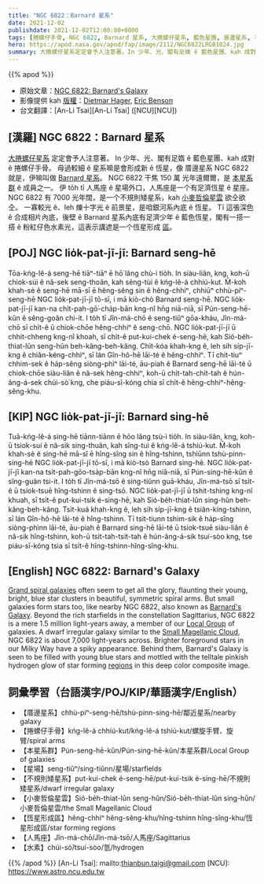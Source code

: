 ```yaml
---
title: "NGC 6822：Barnard 星系"
date: 2021-12-02
publishdate: 2021-12-02T12:00:00+0800
tags: [捲螺仔手骨, NGC 6822, Barnard 星系, 大捲螺仔星系, 藍色星團, 厝邊星系, 不規則矮星系, 矮星系, 小麥哲倫星雲, 銀河系, 恆星形成區, 人馬座, 水素, 本星系群]
hero: https://apod.nasa.gov/apod/fap/image/2112/NGC6822LRGB1024.jpg
summary: 大捲螺仔星系定定會予人注意著。In 少年、光、閣有足媠 ê 藍色星團、kah 成對 ê 捲螺仔手骨。毋過較細 ê 星系嘛是會形成新 ê 恆星，像 厝邊星系 NGC 6822 就是，伊嘛叫做 Barnard 星系。
---
```


{{% apod %}}

- 原始文章：[NGC 6822: Barnard's Galaxy](https://apod.nasa.gov/apod/ap211202.html)
- 影像提供 kah [版權][copyright]：[Dietmar Hager](https://www.facebook.com/StargazerObservatory/), [Eric Benson](http://www.faintgalaxy.com/)
- 台文翻譯：[An-Li Tsai][An-Li Tsai] ([NCU][NCU])

## [漢羅] NGC 6822：Barnard 星系
[大捲螺仔星系][Grand spiral galaxies] 定定會予人注意著。
In 少年、光、閣有足媠 ê 藍色星團、kah 成對 ê 捲螺仔手骨。
毋過較細 ê 星系嘛是會形成新 ê 恆星，像 厝邊星系 NGC 6822 就是，伊嘛叫做 [Barnard 星系][Barnard's Galaxy]。
NGC 6822 干焦 150 萬 光年遠爾爾，是 [本星系群][Local Group] ê 成員之一。
伊 to̍h tī 人馬座 ê 星場外口，人馬座是一个有足濟恆星 ê 星座。
NGC 6822 有 7000 光年闊，是一个不規則矮星系，kah [小麥哲倫星雲][Small Magellanic Cloud] 欲仝欲仝。
一寡較光 ê、leh 爍十字光 ê 前景星，是咱銀河系內底 ê 恆星。
Tī 這張深色 ê 合成相片內底，後壁 ê Barnard 星系內底有足濟少年 ê 藍色恆星，閣有一搭一搭 ê 粉紅仔色水素光，這表示講遮是一个恆星形成 [區][regions t]。

## [POJ] NGC lio̍k-pat-jī-jī: Barnard seng-hē
Tōa-kńg-lê-á seng-hē tiāⁿ-tiāⁿ ē hō͘ lâng chù-ì tio̍h.
In siàu-liân, kng, koh-ū chiok-súi ê nâ-sek seng-thoân, kah sêng-tùi ê kńg-lê-á chhiú-kut.
M̄-koh khah-sè ê seng-hē mā-sī ē hêng-sêng sin ê hêng-chhiⁿ, chhiūⁿ chhù-piⁿ-seng-hē NGC lio̍k-pat-jī-jī tō-sī, i mā kiò-chò Barnard seng-hē.
NGC lio̍k-pat-jī-jī kan-na chi̍t-pah-gō͘-cha̍p-bān kng-nî hn̄g niā-niā, sī Pún-seng-hē-kûn ê sêng-goân chi-it.
I to̍h tī Jîn-má-chō ê seng-tiûⁿ gōa-kháu, Jîn-má-chō sī chi̍t-ê ū chiok-chōe hêng-chhiⁿ ê seng-chō.
NGC lio̍k-pat-jī-jī ū chhit-chheng kng-nî khoah, sī chi̍t-ê put-kui-chek é-seng-hē, kah Sió-be̍h-thiat-lûn seng-hûn beh-kâng-beh-kâng.
Chi̍t-kóa khah-kng ê, leh sih si̍p-jī-kng ê chiân-kéng-chhiⁿ, sī lán Gîn-hô-hē lāi-té ê hêng-chhiⁿ.
Tī chit-tiuⁿ chhim-sek ê ha̍p-sêng siòng-phìⁿ lāi-té, āu-piah ê Barnard seng-hē lāi-té ū chiok-chōe siàu-liân ê nâ-sek hêng-chhiⁿ, koh-ū chi̍t-tah-chi̍t-tah ê hún-âng-á-sek chúi-sò͘ kng, che piáu-sī-kóng chia sī chi̍t-ê hêng-chhiⁿ-hêng-sêng-khu.

## [KIP] NGC lio̍k-pat-jī-jī: Barnard sing-hē
Tuā-kńg-lê-á sing-hē tiānn-tiānn ē hōo lâng tsù-ì tio̍h.
In siàu-liân, kng, koh-ū tsiok-suí ê nâ-sik sing-thuân, kah sîng-tuì ê kńg-lê-á tshiú-kut.
M̄-koh khah-sè ê sing-hē mā-sī ē hîng-sîng sin ê hîng-tshinn, tshiūnn tshù-pinn-sing-hē NGC lio̍k-pat-jī-jī tō-sī, i mā kiò-tsò Barnard sing-hē.
NGC lio̍k-pat-jī-jī kan-na tsi̍t-pah-gōo-tsa̍p-bān kng-nî hn̄g niā-niā, sī Pún-sing-hē-kûn ê sîng-guân tsi-it.
I to̍h tī Jîn-má-tsō ê sing-tiûnn guā-kháu, Jîn-má-tsō sī tsi̍t-ê ū tsiok-tsuē hîng-tshinn ê sing-tsō.
NGC lio̍k-pat-jī-jī ū tshit-tshing kng-nî khuah, sī tsi̍t-ê put-kui-tsik é-sing-hē, kah Sió-be̍h-thiat-lûn sing-hûn beh-kâng-beh-kâng.
Tsi̍t-kuá khah-kng ê, leh sih si̍p-jī-kng ê tsiân-kíng-tshinn, sī lán Gîn-hô-hē lāi-té ê hîng-tshinn.
Tī tsit-tiunn tshim-sik ê ha̍p-sîng siòng-phìnn lāi-té, āu-piah ê Barnard sing-hē lāi-té ū tsiok-tsuē siàu-liân ê nâ-sik hîng-tshinn, koh-ū tsi̍t-tah-tsi̍t-tah ê hún-âng-á-sik tsuí-sòo kng, tse piáu-sī-kóng tsia sī tsi̍t-ê hîng-tshinn-hîng-sîng-khu.


## [English] NGC 6822: Barnard's Galaxy
[Grand spiral galaxies][Grand spiral galaxies] often seem to get all the glory, flaunting their young, bright, blue star clusters in beautiful, symmetric spiral arms.
But small galaxies form stars too, like nearby NGC 6822, also known as [Barnard's Galaxy][Barnard's Galaxy].
Beyond the rich starfields in the constellation Sagittarius, NGC 6822 is a mere 1.5 million light-years away, a member of our [Local Group][Local Group] of galaxies.
A dwarf irregular galaxy similar to the [Small Magellanic Cloud][Small Magellanic Cloud], NGC 6822 is about 7,000 light-years across.
Brighter foreground stars in our Milky Way have a spiky appearance.
Behind them, Barnard's Galaxy is seen to be filled with young blue stars and mottled with the telltale pinkish hydrogen glow of star forming [regions][regions e] in this deep color composite image.

## 詞彙學習（台語漢字/POJ/KIP/華語漢字/English）
- 【厝邊星系】chhù-piⁿ-seng-hē/tshù-pinn-sing-hē/鄰近星系/nearby galaxy
- 【捲螺仔手骨】kńg-lê-á chhiú-kut/kńg-lê-á tshiú-kut/螺旋手臂、旋臂/spiral arms
- 【本星系群】Pún-seng-hē-kûn/Pún-sing-hē-kûn/本星系群/Local Group of galaxies
- 【星場】seng-tiûⁿ/sing-tiûnn/星場/starfields
- 【不規則矮星系】put-kui-chek é-seng-hē/put-kui-tsik é-sing-hē/不規則矮星系/dwarf irregular galaxy
- 【小麥哲倫星雲】Sió-be̍h-thiat-lûn seng-hûn/Sió-be̍h-thiat-lûn sing-hûn/小麥哲倫星雲/the Small Magellanic Cloud
- 【恆星形成區】hêng-chhiⁿ hêng-sêng-khu/hîng-tshinn hîng-sîng-khu/恆星形成區/star forming regions
- 【人馬座】Jîn-má-chō/Jîn-má-tsō/人馬座/Sagittarius
- 【水素】chúi-sò͘/tsuí-sòo/氫/hydrogen


{{% /apod %}}
[An-Li Tsai]: mailto:thianbun.taigi@gmail.com
[NCU]: https://www.astro.ncu.edu.tw

[copyright]: https://apod.nasa.gov/apod/fap/lib/about_apod.html#srapply

[Grand spiral galaxies]:https://apod.nasa.gov/apod/ap190629.html
[Barnard's Galaxy]:http://messier.seds.org/xtra/ngc/n6822.html
[Local Group]:http://www.atlasoftheuniverse.com/localgr.html
[Small Magellanic Cloud]:https://www.nasa.gov/content/hubble-space-telescope-finds-source-of-magellanic-stream
[regions e]:https://apod.nasa.gov/apod/ap211119.html
[regions t]:https://apod.tw/daily/20211119/
